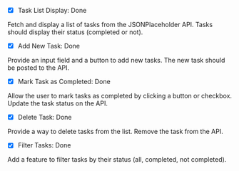 - [x] Task List Display: Done

Fetch and display a list of tasks from the JSONPlaceholder API.
Tasks should display their status (completed or not).


- [x] Add New Task: Done

Provide an input field and a button to add new tasks.
The new task should be posted to the API.

- [x] Mark Task as Completed: Done

Allow the user to mark tasks as completed by clicking a button or checkbox.
Update the task status on the API.


- [x] Delete Task: Done
  
Provide a way to delete tasks from the list.
Remove the task from the API.

- [x] Filter Tasks: Done
  
Add a feature to filter tasks by their status (all, completed, not completed).

